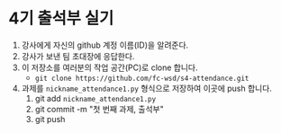 # 4기 출석부 실기

1. 강사에게 자신의 github 계정 이름(ID)을 알려준다.
2. 강사가 보낸 팀 초대장에 응답한다.
2. 이 저장소를 여러분의 작업 공간(PC)로 clone 합니다.
    - `git clone https://github.com/fc-wsd/s4-attendance.git`
2. 과제를 `nickname_attendance1.py` 형식으로 저장하여 이곳에 push 합니다.
    1. git add `nickname_attendance1.py`
    2. git commit -m "첫 번째 과제, 출석부"
    3. git push

 
